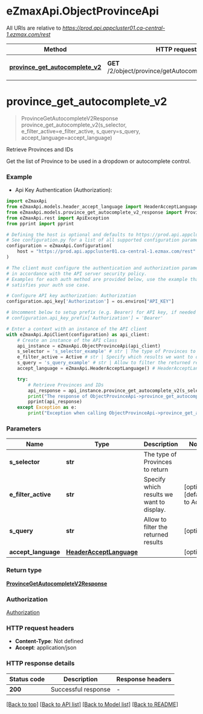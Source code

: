 # eZmaxApi.ObjectProvinceApi

All URIs are relative to *https://prod.api.appcluster01.ca-central-1.ezmax.com/rest*

Method | HTTP request | Description
------------- | ------------- | -------------
[**province_get_autocomplete_v2**](ObjectProvinceApi.md#province_get_autocomplete_v2) | **GET** /2/object/province/getAutocomplete/{sSelector} | Retrieve Provinces and IDs


# **province_get_autocomplete_v2**
> ProvinceGetAutocompleteV2Response province_get_autocomplete_v2(s_selector, e_filter_active=e_filter_active, s_query=s_query, accept_language=accept_language)

Retrieve Provinces and IDs

Get the list of Province to be used in a dropdown or autocomplete control.

### Example

* Api Key Authentication (Authorization):

```python
import eZmaxApi
from eZmaxApi.models.header_accept_language import HeaderAcceptLanguage
from eZmaxApi.models.province_get_autocomplete_v2_response import ProvinceGetAutocompleteV2Response
from eZmaxApi.rest import ApiException
from pprint import pprint

# Defining the host is optional and defaults to https://prod.api.appcluster01.ca-central-1.ezmax.com/rest
# See configuration.py for a list of all supported configuration parameters.
configuration = eZmaxApi.Configuration(
    host = "https://prod.api.appcluster01.ca-central-1.ezmax.com/rest"
)

# The client must configure the authentication and authorization parameters
# in accordance with the API server security policy.
# Examples for each auth method are provided below, use the example that
# satisfies your auth use case.

# Configure API key authorization: Authorization
configuration.api_key['Authorization'] = os.environ["API_KEY"]

# Uncomment below to setup prefix (e.g. Bearer) for API key, if needed
# configuration.api_key_prefix['Authorization'] = 'Bearer'

# Enter a context with an instance of the API client
with eZmaxApi.ApiClient(configuration) as api_client:
    # Create an instance of the API class
    api_instance = eZmaxApi.ObjectProvinceApi(api_client)
    s_selector = 's_selector_example' # str | The type of Provinces to return
    e_filter_active = Active # str | Specify which results we want to display. (optional) (default to Active)
    s_query = 's_query_example' # str | Allow to filter the returned results (optional)
    accept_language = eZmaxApi.HeaderAcceptLanguage() # HeaderAcceptLanguage |  (optional)

    try:
        # Retrieve Provinces and IDs
        api_response = api_instance.province_get_autocomplete_v2(s_selector, e_filter_active=e_filter_active, s_query=s_query, accept_language=accept_language)
        print("The response of ObjectProvinceApi->province_get_autocomplete_v2:\n")
        pprint(api_response)
    except Exception as e:
        print("Exception when calling ObjectProvinceApi->province_get_autocomplete_v2: %s\n" % e)
```



### Parameters


Name | Type | Description  | Notes
------------- | ------------- | ------------- | -------------
 **s_selector** | **str**| The type of Provinces to return | 
 **e_filter_active** | **str**| Specify which results we want to display. | [optional] [default to Active]
 **s_query** | **str**| Allow to filter the returned results | [optional] 
 **accept_language** | [**HeaderAcceptLanguage**](.md)|  | [optional] 

### Return type

[**ProvinceGetAutocompleteV2Response**](ProvinceGetAutocompleteV2Response.md)

### Authorization

[Authorization](../README.md#Authorization)

### HTTP request headers

 - **Content-Type**: Not defined
 - **Accept**: application/json

### HTTP response details

| Status code | Description | Response headers |
|-------------|-------------|------------------|
**200** | Successful response |  -  |

[[Back to top]](#) [[Back to API list]](../README.md#documentation-for-api-endpoints) [[Back to Model list]](../README.md#documentation-for-models) [[Back to README]](../README.md)

